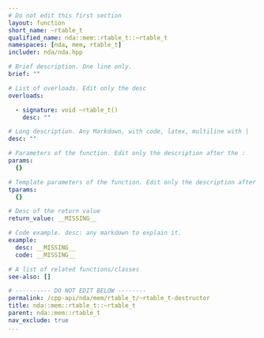 ```yaml
---
# Do not edit this first section
layout: function
short_name: ~rtable_t
qualified_name: nda::mem::rtable_t::~rtable_t
namespaces: [nda, mem, rtable_t]
includer: nda/nda.hpp

# Brief description. One line only.
brief: ""

# List of overloads. Edit only the desc
overloads:

  - signature: void ~rtable_t()
    desc: ""

# Long description. Any Markdown, with code, latex, multiline with |
desc: ""

# Parameters of the function. Edit only the description after the :
params:
  {}

# Template parameters of the function. Edit only the description after the :
tparams:
  {}

# Desc of the return value
return_value: __MISSING__

# Code example. desc: any markdown to explain it.
example:
  desc: __MISSING__
  code: __MISSING__

# A list of related functions/classes
see-also: []

# ---------- DO NOT EDIT BELOW --------
permalink: /cpp-api/nda/mem/rtable_t/~rtable_t-destructor
title: nda::mem::rtable_t::~rtable_t
parent: nda::mem::rtable_t
nav_exclude: true
...
```


